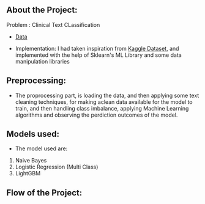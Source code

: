 ## About the Project:

Problem : Clinical Text CLassification
- [Data](https://www.kaggle.com/tboyle10/medicaltranscriptions)

- Implementation: I had taken inspiration from [Kaggle Dataset](https://www.kaggle.com/tboyle10/medicaltranscriptions), and implemented with the help of Sklearn's ML Library and some data manipulation libraries


## Preprocessing:

- The proprocessing part, is loading the data, and then applying some text cleaning techniques, for making aclean data available for the model to train, and then handling class imbalance, applying Machine Learning algorithms and observing the perdiction outcomes of the model.

## Models used:

- The model used are:
1. Naive Bayes
2. Logistic Regression (Multi Class)
3. LightGBM

## Flow of the Project: 







